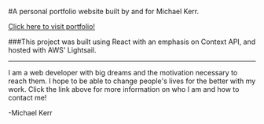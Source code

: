 #A personal portfolio website built by and for Michael Kerr.

[Click here to visit portfolio!](https://michaelkerr.tech)

###This project was built using React with an emphasis on Context API, and hosted with AWS' Lightsail.

---

I am a web developer with big dreams and the motivation necessary to reach them. I hope to be able to change people's lives for the better with my work. Click the link above for more information on who I am and how to contact me!

-Michael Kerr